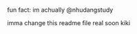 fun fact: im achually @nhudangstudy

imma change this readme file real soon kiki

<!---
nhudangsleep/nhudangsleep is a ✨ special ✨ repository because its `README.md` (this file) appears on your GitHub profile.
You can click the Preview link to take a look at your changes.
--->
